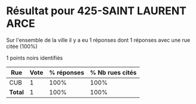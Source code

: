 # Résultat pour 425-SAINT LAURENT ARCE

Sur l'ensemble de la ville il y a eu 1 réponses dont 1 réponses avec une rue citée (100%)

1 points noirs identifiés

| Rue | Vote | % réponses | % Nb rues cités|
|-----|------|------------|----------------|
| CUB | 1 | 100% | 100%|
| **Total** | 1 | 100% | 100%|
